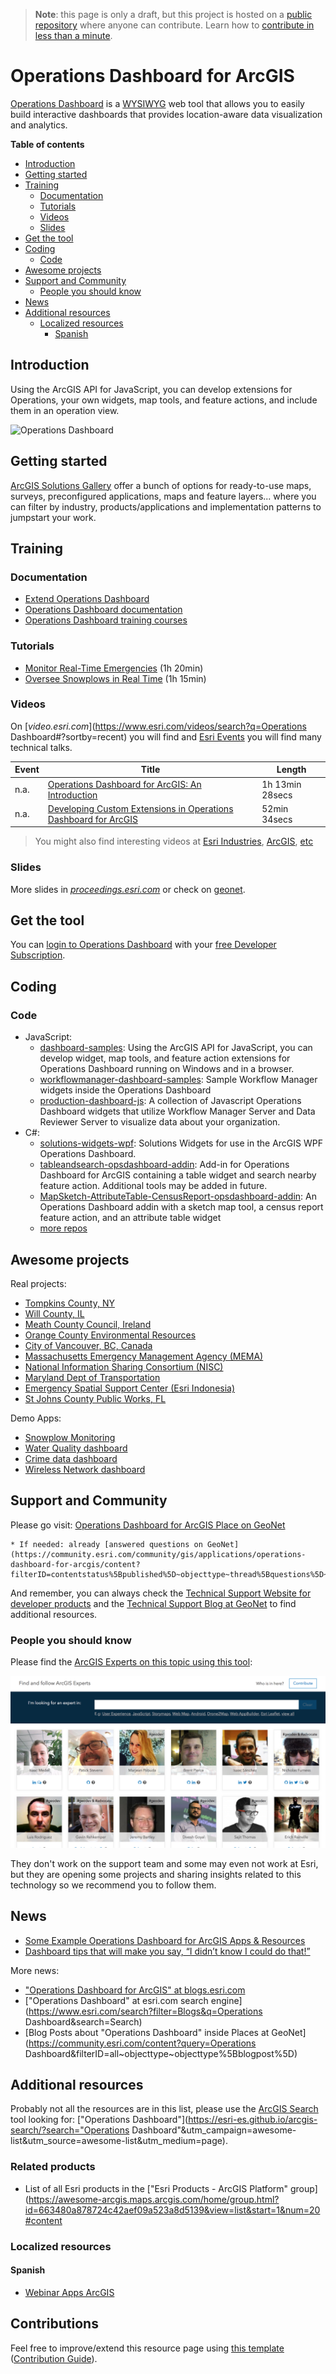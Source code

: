 > **Note**: this page is only a draft, but this project is hosted on a [public repository](https://github.com/hhkaos/awesome-arcgis) where anyone can contribute. Learn how to [contribute in less than a minute](https://github.com/hhkaos/awesome-arcgis/blob/master/CONTRIBUTING.md#contributions).

# Operations Dashboard for ArcGIS

[Operations Dashboard](https://www.esri.com/en-us/arcgis/products/operations-dashboard/overview) is a [WYSIWYG](https://en.wikipedia.org/wiki/WYSIWYG) web tool that allows you to easily build interactive dashboards that provides location-aware data visualization and analytics.   

<!-- START doctoc generated TOC please keep comment here to allow auto update -->
<!-- DON'T EDIT THIS SECTION, INSTEAD RE-RUN doctoc TO UPDATE -->
**Table of contents**

- [Introduction](#introduction)
- [Getting started](#getting-started)
- [Training](#training)
  - [Documentation](#documentation)
  - [Tutorials](#tutorials)
  - [Videos](#videos)
  - [Slides](#slides)
- [Get the tool](#get-the-tool)
- [Coding](#coding)
  - [Code](#code)
- [Awesome projects](#awesome-projects)
- [Support and Community](#support-and-community)
  - [People you should know](#people-you-should-know)
- [News](#news)
- [Additional resources](#additional-resources)
  - [Localized resources](#localized-resources)
    - [Spanish](#spanish)

<!-- END doctoc generated TOC please keep comment here to allow auto update -->

## Introduction

Using the ArcGIS API for JavaScript, you can develop extensions for Operations, your own widgets, map tools, and feature actions, and include them in an operation view.

![Operations Dashboard](./img/operations-dashboard.jpg)

## Getting started

[ArcGIS Solutions Gallery](https://solutions.arcgis.com/gallery/#s=0&md=products-or-applications:Operations%20Dashboard%20for%20ArcGIS) offer a bunch of options for ready-to-use maps, surveys, preconfigured applications, maps and feature layers... where you can filter by industry, products/applications and implementation patterns to jumpstart your work.

## Training

### Documentation

* [Extend Operations Dashboard](https://developers.arcgis.com/javascript/3/jshelp/operations-dashboard-extensibility-overview.html)
* [Operations Dashboard documentation](https://doc.arcgis.com/en/operations-dashboard/)
* [Operations Dashboard training courses](http://www.esri.com/training/Bookmark/PKBPTMFVA)

### Tutorials

* [Monitor Real-Time Emergencies](https://learn.arcgis.com/en/projects/monitor-real-time-emergencies/) (1h 20min)
* [Oversee Snowplows in Real Time](https://learn.arcgis.com/en/projects/oversee-snowplows-in-real-time/) (1h 15min)

### Videos

On [*video.esri.com*](https://www.esri.com/videos/search?q=Operations Dashboard#?sortby=recent) you will find and [Esri Events](https://www.youtube.com/channel/UC_yE3TatdZKAXvt_TzGJ6mw/search?query=Operations+Dashboard) you will find many technical talks.

|Event|Title|Length|
|---|---|---|
|n.a.|[Operations Dashboard for ArcGIS: An Introduction](https://www.youtube.com/watch?v=paiEdhUaRAk)| 1h 13min 28secs|
|n.a.|[Developing Custom Extensions in Operations Dashboard for ArcGIS](https://www.youtube.com/watch?v=Hol5PBCfZUY)| 52min 34secs|

> You might also find interesting videos at [Esri Industries](https://www.youtube.com/channel/UCZTiOg3n0pqUDSatq7mS2PA), [ArcGIS](https://www.youtube.com/channel/UCgGDPs8cte-VLJbgpaK4GPw), [etc](https://esri-es.github.io/awesome-arcgis/esri/#youtube-channels)

### Slides

More slides in [*proceedings.esri.com*](https://www.google.es/search?q=site%3Aproceedings.esri.com+Operations+Dashboard) or check on [geonet](https://community.esri.com/content?query=Operations+Dashboard&filterID=all~objecttype~objecttype%5Bdocument%5D).

## Get the tool

You can [login to Operations Dashboard](http://www.arcgis.com/apps/opsdashboard/index.html) with your [free Developer Subscription](https://developers.arcgis.com/sign-up).

## Coding

### Code

* JavaScript:
    * [dashboard-samples](https://github.com/Esri/dashboard-samples): Using the ArcGIS API for JavaScript, you can develop widget, map tools, and feature action extensions for Operations Dashboard running on Windows and in a browser.
    * [workflowmanager-dashboard-samples](https://github.com/Esri/workflowmanager-dashboard-samples): Sample Workflow Manager widgets inside the Operations Dashboard
    * [production-dashboard-js](https://github.com/Esri/production-dashboard-js): A collection of Javascript Operations Dashboard widgets that utilize Workflow Manager Server and Data Reviewer Server to visualize data about your organization.
* C#:
    * [solutions-widgets-wpf](https://github.com/Esri/solutions-widgets-wpf): Solutions Widgets for use in the ArcGIS WPF Operations Dashboard.
    * [tableandsearch-opsdashboard-addin](https://github.com/Esri/tableandsearch-opsdashboard-addin): Add-in for Operations Dashboard for ArcGIS containing a table widget and search nearby feature action. Additional tools may be added in future.
    * [MapSketch-AttributeTable-CensusReport-opsdashboard-addin](https://github.com/Esri/MapSketch-AttributeTable-CensusReport-opsdashboard-addin): An Operations Dashboard addin with a sketch map tool, a census report feature action, and an attribute table widget
    * [more repos](https://github.com/Esri?utf8=%E2%9C%93&q=operations&type=&language=)

## Awesome projects

Real projects:

* [Tompkins County, NY](http://arcg.is/2mcdgTa)
* [Will County, IL](http://arcg.is/2qK3xch)
* [Meath County Council, Ireland](http://arcg.is/2meOxxw)
* [Orange County Environmental Resources](http://arcg.is/2CJNNYz)
* [City of Vancouver, BC, Canada](http://arcg.is/2CY2smo)
* [Massachusetts Emergency Management Agency (MEMA)](http://arcg.is/2E7CwBF)
* [National Information Sharing Consortium (NISC)](http://arcg.is/2CVusaZ)
* [Maryland Dept of Transportation](http://arcg.is/2upWsPx)
* [Emergency Spatial Support Center (Esri Indonesia)](http://arcg.is/2pIfU8v)
* [St Johns County Public Works, FL](http://arcg.is/2wxFjVh)

Demo Apps:

* [Snowplow Monitoring](https://www.arcgis.com/apps/opsdashboard/index.html#/1ecce900ca404673abd678df592b4d3a)
* [Water Quality dashboard](https://www.arcgis.com/apps/opsdashboard/index.html#/37d0e7637f98479e83f5cdcf51038c3e)
* [Crime data dashboard](http://www.arcgis.com/apps/opsdashboard/index.html#/9ef296f66f724c36bcaf01fc69768ecd)
* [Wireless Network dashboard](https://www.arcgis.com/apps/opsdashboard/index.html#/d6cbca18bed544d08d4adeb5b5ee15ff)


## Support and Community

Please go visit: [Operations Dashboard for ArcGIS Place on GeoNet](https://community.esri.com/community/gis/applications/operations-dashboard-for-arcgis)

    * If needed: already [answered questions on GeoNet](https://community.esri.com/community/gis/applications/operations-dashboard-for-arcgis/content?filterID=contentstatus%5Bpublished%5D~objecttype~thread%5Bquestions%5D~thread%5Banswered%5D)

And remember, you can always check the [Technical Support Website for developer products](https://support.esri.com/en/Products/Developers) and the [Technical Support Blog at GeoNet](https://community.esri.com/groups/technical-support/blog/tags#/) to find additional resources.

### People you should know

Please find the [ArcGIS Experts on this topic using this tool](https://esri-es.github.io/arcgis-experts/?topic=Operations+Dashboard):

[![ArcGIS Experts Tool Screenshot](https://github.com/esri-es/arcgis-experts/blob/master/assets/imgs/arcgis-experts-tool.png?raw=true)](https://esri-es.github.io/arcgis-experts/?topic=Operations+Dashboard)

They don't work on the support team and some may even not work at Esri,
but they are opening some projects and sharing insights related to this
technology so we recommend you to follow them.

## News

* [Some Example Operations Dashboard for ArcGIS Apps & Resources](https://blogs.esri.com/esri/arcgis/2018/02/06/some-example-operations-dashboard-for-arcgis-apps/)
* [Dashboard tips that will make you say, “I didn’t know I could do that!”](https://resources.esri.ca/getting-technical/dashboard-tips-that-will-make-you-say-i-didn-t-know-i-could-do-that)

More news:

* ["Operations Dashboard for ArcGIS" at blogs.esri.com](https://blogs.esri.com/esri/arcgis/tag/operations-dashboard-for-arcgis/)
* ["Operations Dashboard" at esri.com search engine](https://www.esri.com/search?filter=Blogs&q=Operations Dashboard&search=Search)
* [Blog Posts about "Operations Dashboard" inside Places at GeoNet](https://community.esri.com/content?query=Operations Dashboard&filterID=all~objecttype~objecttype%5Bblogpost%5D)

## Additional resources

Probably not all the resources are in this list, please use the [ArcGIS Search](https://esri-es.github.io/arcgis-search/) tool looking for: ["Operations Dashboard"](https://esri-es.github.io/arcgis-search/?search="Operations Dashboard"&utm_campaign=awesome-list&utm_source=awesome-list&utm_medium=page).

### Related products

* List of all Esri products in the ["Esri Products - ArcGIS Platform" group](https://awesome-arcgis.maps.arcgis.com/home/group.html?id=663480a878724c42aef09a523a8d5139&view=list&start=1&num=20#content

### Localized resources

#### Spanish

* [Webinar Apps ArcGIS](https://www.youtube.com/watch?v=EGUsNCs2g6c)

## Contributions

Feel free to improve/extend this resource page using [this template](https://github.com/hhkaos/awesome-arcgis/blob/master/templates/PRODUCT_PAGE_TEMPLATE.md) ([Contribution Guide](https://github.com/hhkaos/awesome-arcgis/blob/master/CONTRIBUTING.md)).
